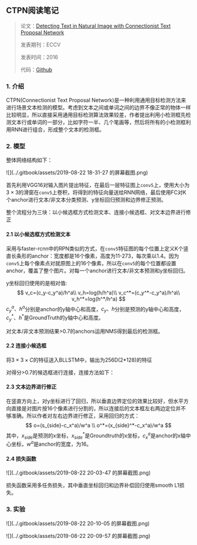 ## CTPN阅读笔记

> 论文：[Detecting Text in Natural Image with Connectionist Text Proposal Network](https://arxiv.org/abs/1609.03605)
>
> 发表期刊：ECCV
>
> 发表时间：2016
>
> 代码：[Github](https://github.com/eragonruan/text-detection-ctpn)

### 1. 介绍

CTPN(Connectionist Text Proposal Network)是一种利用通用目标检测方法来进行场景文本检测的模型。考虑到文本之间或单词之间的边界不像正常的物体一样比较明显，所以直接采用通用目标检测算法效果较差，作者提出利用小检测框先检测文本行或单词的一部分，比如字符一半、几个笔画等，然后将所有的小检测框利用RNN进行组合，形成整个文本的检测框。

### 2. 模型

整体网络结构如下：

![](../.gitbook/assets/2019-08-22 18-31-27 的屏幕截图.png)

首先利用VGG16对输入图片提出特征，在最后一层特征图上`conv5`上，使用大小为$3\times3$的滑窗在`conv5`上卷积，将得到的特征向量送给RNN网络，最后使用FC对K个anchor进行文本/非文本分类预测、y坐标回归预测和边界修正预测。

整个流程分为三块：以小候选框方式检测文本、连接小候选框、对文本边界进行修正

#### 2.1 以小候选框方式检测文本

采用与faster-rcnn中的RPN类似的方式，在`conv5`特征图的每个位置上定义K个竖直长条形的anchor：宽度都是16个像素，高度为11-273，每次乘以1.4。因为`conv5`上每个像素点对就原图上的16个像素，所以在`conv5`的每个位置都设置anchor，覆盖了整个图片。对每一个anchor进行文本/非文本预测和y坐标回归。

y坐标回归使用的是相对值:
$$
v_c=(c_y-c_y^a)/h^a\\
v_h=log(h/h^a)\\
v_c^*=(c_y^*-c_y^a)/h^a\\
v_h^*=log(h^*/h^a)
$$
$c^a_y、h^a$分别是anchor的y轴中心和高度，$c_y、h$分别是预测的y轴中心和高度，$c_y^*、h^*$是GroundTruth的y轴中心和高度。

对文本/非文本预测结果>0.7的anchors运用NMS得到最后的检测框。

#### 2.2 连接小候选框

将$3\times3\times C$的特征送入BLLSTM中，输出为256D(2*128)的特征

对得分>0.7的候选框进行连接，连接方法如下：

#### 2.3 文本边界进行修正

在竖直方向上，对y坐标进行了回归，所以垂直边界定位的效果比较好，但水平方向直接是对图片按16个像素进行分割的，所以连接后的文本框左右两边定位并不够准确。所以作者对左右边界进行修正，采用回归的方式：
$$
o=(s_{side}-c_x^a)/w^a \\
o^*=(x_{side}^*-c_x^a)/w^a
$$
其中，$x_{side}$是预测的x坐标，$x_{side}^*$是Groundtruth的x坐标，$c_x^a$是anchor的x轴中心坐标，$w^a$是anchor的宽度，为16。

#### 2.4 损失函数

![](../.gitbook/assets/2019-08-22 20-03-47 的屏幕截图.png)

损失函数采用多任务损失，其中垂直坐标回归和边界补偿回归使用smooth L1损失。

### 3. 实验

![](../.gitbook/assets/2019-08-22 20-10-05 的屏幕截图.png)

![](../.gitbook/assets/2019-08-22 20-09-57 的屏幕截图.png)

